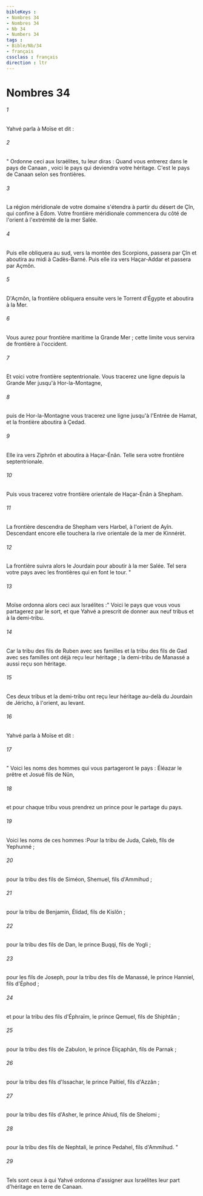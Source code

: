 ```yaml
---
bibleKeys : 
- Nombres 34
- Nombres 34
- Nb 34
- Numbers 34
tags : 
- Bible/Nb/34
- français
cssclass : français
direction : ltr
---
```


# Nombres 34

###### 1
Yahvé parla à Moïse et dit :
###### 2
" Ordonne ceci aux Israélites, tu leur diras : Quand vous entrerez dans le pays de Canaan , voici le pays qui deviendra votre héritage. C'est le pays de Canaan selon ses frontières. 
###### 3
La région méridionale de votre domaine s'étendra à partir du désert de Çîn, qui confine à Édom. Votre frontière méridionale commencera du côté de l'orient à l'extrémité de la mer Salée. 
###### 4
Puis elle obliquera au sud, vers la montée des Scorpions, passera par Çîn et aboutira au midi à Cadès-Barné. Puis elle ira vers Haçar-Addar et passera par Açmôn. 
###### 5
D'Açmôn, la frontière obliquera ensuite vers le Torrent d'Égypte et aboutira à la Mer. 
###### 6
Vous aurez pour frontière maritime la Grande Mer ; cette limite vous servira de frontière à l'occident. 
###### 7
Et voici votre frontière septentrionale. Vous tracerez une ligne depuis la Grande Mer jusqu'à Hor-la-Montagne, 
###### 8
puis de Hor-la-Montagne vous tracerez une ligne jusqu'à l'Entrée de Hamat, et la frontière aboutira à Çedad. 
###### 9
Elle ira vers Ziphrôn et aboutira à Haçar-Énân. Telle sera votre frontière septentrionale. 
###### 10
Puis vous tracerez votre frontière orientale de Haçar-Énân à Shepham. 
###### 11
La frontière descendra de Shepham vers Harbel, à l'orient de Ayîn. Descendant encore elle touchera la rive orientale de la mer de Kinnérèt. 
###### 12
La frontière suivra alors le Jourdain pour aboutir à la mer Salée. Tel sera votre pays avec les frontières qui en font le tour. "
###### 13
Moïse ordonna alors ceci aux Israélites :" Voici le pays que vous vous partagerez par le sort, et que Yahvé a prescrit de donner aux neuf tribus et à la demi-tribu. 
###### 14
Car la tribu des fils de Ruben avec ses familles et la tribu des fils de Gad avec ses familles ont déjà reçu leur héritage ; la demi-tribu de Manassé a aussi reçu son héritage. 
###### 15
Ces deux tribus et la demi-tribu ont reçu leur héritage au-delà du Jourdain de Jéricho, à l'orient, au levant. 
###### 16
Yahvé parla à Moïse et dit :
###### 17
" Voici les noms des hommes qui vous partageront le pays : Éléazar le prêtre et Josué fils de Nûn, 
###### 18
et pour chaque tribu vous prendrez un prince pour le partage du pays. 
###### 19
Voici les noms de ces hommes :Pour la tribu de Juda, Caleb, fils de Yephunné ;
###### 20
pour la tribu des fils de Siméon, Shemuel, fils d'Ammihud ;
###### 21
pour la tribu de Benjamin, Élidad, fils de Kislôn ;
###### 22
pour la tribu des fils de Dan, le prince Buqqi, fils de Yogli ;
###### 23
pour les fils de Joseph, pour la tribu des fils de Manassé, le prince Hanniel, fils d'Éphod ;
###### 24
et pour la tribu des fils d'Éphraïm, le prince Qemuel, fils de Shiphtân ;
###### 25
pour la tribu des fils de Zabulon, le prince Éliçaphân, fils de Parnak ;
###### 26
pour la tribu des fils d'Issachar, le prince Paltiel, fils d'Azzân ;
###### 27
pour la tribu des fils d'Asher, le prince Ahiud, fils de Shelomi ;
###### 28
pour la tribu des fils de Nephtali, le prince Pedahel, fils d'Ammihud. "
###### 29
Tels sont ceux à qui Yahvé ordonna d'assigner aux Israélites leur part d'héritage en terre de Canaan. 

